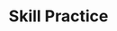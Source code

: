 ---
title: Skill Practice

source:
- title: Common Core Basics
  subject: Social Studies
  chapter: 1
  toc_type: Lesson Review
  toc_number: 1.2
  pages: 26 - 31

questions:
  - excerpt: 1 - 2
    text: >
      <blockquote>In 1987, the Supreme Court heard the case of Bethel School District #43 v. Fraser. A student at Bethel High School made an obscene speech to an assembly of students and was suspended. The student, Fraser, argued that his right to freedom of speech was violated. However, the Supreme Court ruled that students do not have a First Amendment right to make obscene speeches in school. This case is an example of the Supreme Court's limiting the meaning of an amendment. The decision shows that there are conditions to freedom of speech.</blockquote>
  - number: 1
    text: What is the main idea of this passage?
    choice:
      - option: A
        text: The Bill of Rights should have clearly defined individual rights and freedoms.
      - option: B
        text: Freedom of speech has always been upheld by the government.
      - option: C
        text: Freedom of assembly was not clearly defined in the Bill of Rights.
      - option: D
        text: Some Supreme Court decisions limit freedoms in order to prevent these freedoms from being abused.
    answer:
      - option: D
        text: >
          The Supreme Court tries to make decisions that prevent people from abusing freedom.
  - number: 2
    text: The Supreme Court's decision in Bethel v. Fraser was based on its interpretation of which freedom?
    choice:
      - option: A
        text: assembly
      - option: B
        text: speech
      - option: C
        text: political beliefs
      - option: D
        text: religion
    answer:
      - option: B
        text: >
          This case was a ruling on freedom of speech.
  - excerpt: 3
    text: >
      <blockquote>The Fifth Amendment states "nor shall any person be subject for the same offense to be twice put in jeopardy of life or limb; nor shall be compelled in any criminal case to be a witness against himself, nor be deprived of life. liberty, or property, without due process of law; nor shall private property be taken for public use without just compensation.</blockquote>
      <blockquote>When people are arrested, they must be read their Miranda Rights. The Miranda Rights tell suspects that they have the right to remain silent and warns them that anything they say can be used against them in a court of law.</blockquote>
  - number: 3
    text: Which clause in the Fifth Amemdment is the basis for the Miranda Rights?
    choice:
      - option: A
        text: "nor shall any person be subject for the same offense to be twice put in jeopardy of life or limb"
      - option: B
        text: "nor shall be compelled in any criminal case to be a witness against himself"
      - option: C
        text: "nor be deprived of life, liberty, or property, without due process of law"
      - option: D
        text: "nor sha ll private property be taken for public use without just compensation"
    answer:
      - option: B
        text: >
          The Miranda Rights state that a suspect has the right to remain silent. This protects people from saying something that could be used against them in court.
        
layout: cc_review
---